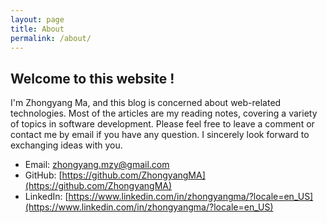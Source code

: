 ```yaml
---
layout: page
title: About
permalink: /about/
---
```


## Welcome to this website !  
I'm Zhongyang Ma, and this blog is concerned about web-related technologies. Most of the articles are my reading notes, covering a variety of topics in software development. Please feel free to leave a comment or contact me by email if you have any question. I sincerely look forward to exchanging ideas with you.  

 - Email: [zhongyang.mzy@gmail.com](mailto:zhongyang.mzy@gmail.com)
 - GitHub: [https://github.com/ZhongyangMA](https://github.com/ZhongyangMA)
 - LinkedIn: [https://www.linkedin.com/in/zhongyangma/?locale=en_US](https://www.linkedin.com/in/zhongyangma/?locale=en_US)
 
 